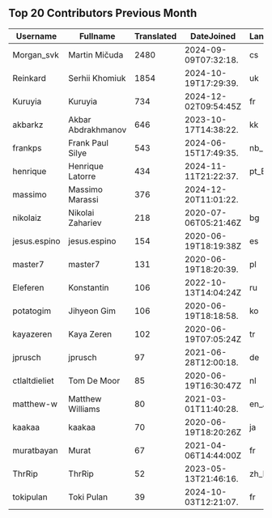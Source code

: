 ## Top 20 Contributors Previous Month ##
|Username|Fullname|Translated|DateJoined|Language|
|--------|--------|----------|----------|-------|
|Morgan_svk|Martin Mičuda|2480|2024-09-09T07:32:18.|cs|
|Reinkard|Serhii Khomiuk|1854|2024-10-19T17:29:39.|uk|
|Kuruyia|Kuruyia|734|2024-12-02T09:54:45Z|fr|
|akbarkz|Akbar Abdrakhmanov|646|2023-10-17T14:38:22.|kk|
|frankps|Frank Paul Silye|543|2024-06-15T17:49:35.|nb_NO|
|henrique|Henrique Latorre|434|2024-11-11T21:22:37.|pt_BR|
|massimo|Massimo Marassi|376|2024-12-20T11:01:22.||
|nikolaiz|Nikolai Zahariev|218|2020-07-06T05:21:46Z|bg|
|jesus.espino|jesus.espino|154|2020-06-19T18:19:38Z|es|
|master7|master7|131|2020-06-19T18:20:39.|pl|
|Eleferen|Konstantin|106|2022-10-13T14:04:24Z|ru|
|potatogim|Jihyeon Gim|106|2020-06-19T18:18:58.|ko|
|kayazeren|Kaya Zeren|102|2020-06-19T07:05:24Z|tr|
|jprusch|jprusch|97|2021-06-28T12:00:18.|de|
|ctlaltdieliet|Tom De Moor|85|2020-06-19T16:30:47Z|nl|
|matthew-w|Matthew Williams|80|2021-03-01T11:40:28.|en_AU|
|kaakaa|kaakaa|70|2020-06-19T18:20:26Z|ja|
|muratbayan|Murat|67|2021-04-06T14:44:00Z|fr|
|ThrRip|ThrRip|52|2023-05-13T21:46:16.|zh_Hans|
|tokipulan|Toki Pulan|39|2024-10-03T12:21:07.|fr|

